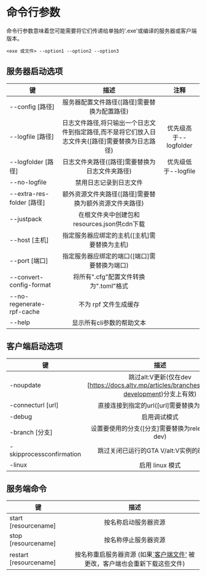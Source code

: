 # 命令行参数

命令行参数意味着您可能需要将它们传递给单独的'.exe'或编译的服务器或客户端版本。

`<exe 或文件> --option1 --option2 --option3`

## 服务器启动选项

| 键   |             描述            |             注释                 |  
| ------ | :-------------------------------: | :-------------------------------: |
|   --config [路径]             |   服务器配置文件路径([路径]需要替换为配置路径)   |   |
|   --logfile [路径]            |   日志文件路径,将只输出一个日志文件到指定路径,而不是将它们放入日志文件夹([路径]需要替换为日志路径)         |   优先级高于--logfolder   |
|   --logfolder [路径]          |   日志文件夹路径([路径]需要替换为日志文件夹路径)   |       优先级低于--logfile   |
|   --no-logfile                |   禁用日志记录到日志文件   |   |
|   --extra-res-folder [路径]   |   额外资源文件夹路径([路径]需要替换为额外资源文件夹路径)   |   |
|   --justpack                  |   在根文件夹中创建包和resources.json供cdn下载   |   | 
|   --host [主机]               |   指定服务器应绑定的主机([主机]需要替换为主机)   |   |
|   --port [端口]               |   指定服务器应绑定的端口([端口]需要替换为端口)   |   |
|   --convert-config-format     |   将所有".cfg"配置文件转换为".toml"格式   |   |
|   --no-regenerate-rpf-cache   |   不为 rpf 文件生成缓存   |   |
|   --help                      |   显示所有cli参数的帮助文本    |   |

## 客户端启动选项

| 键       |             描述           | 
| ------    | :-------------------------------: |
|   -noupdate                 |   跳过alt:V更新(仅在dev [https://docs.altv.mp/articles/branches.html#dev-development)分支上有效) |
|   -connecturl [url]         |   直接连接到指定的url([url]需要替换为连接url)   |
|   -debug                    |   启用调试模式   |
|   -branch [分支]          |   设置要使用的分支([分支]需要替换为release、rc或dev)   |
|   -skipprocessconfirmation  |   跳过关闭已运行的GTA V/alt:V实例的确认消息   |  
|   -linux                    |   启用 linux 模式   |

## 服务端命令

| 键       |             描述           | 
| ------    | :-------------------------------: |
|   start [resourcename]    |   按名称启动服务器资源     |
|   stop [resourcename]     |   按名称停止服务器资源     |
|   restart [resourcename]  |   按名称重启服务器资源 (如果[`客户端文件'](https://docs.altv.mp/articles/configs/resource.html) 被更改，客户端也会重新下载这些文件)  |
